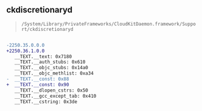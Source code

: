 ## ckdiscretionaryd

> `/System/Library/PrivateFrameworks/CloudKitDaemon.framework/Support/ckdiscretionaryd`

```diff

-2250.35.0.0.0
+2250.36.1.0.0
   __TEXT.__text: 0x7180
   __TEXT.__auth_stubs: 0x610
   __TEXT.__objc_stubs: 0x14a0
   __TEXT.__objc_methlist: 0xa34
-  __TEXT.__const: 0x88
+  __TEXT.__const: 0x90
   __TEXT.__dlopen_cstrs: 0x50
   __TEXT.__gcc_except_tab: 0x410
   __TEXT.__cstring: 0x3de

```

